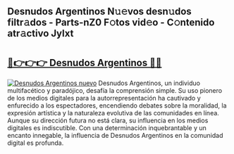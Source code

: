 ## Desnudos Argentinos N𝚞𝚎vos desn𝚞dos filtr𝚊dos - Parts-nZ0 F𝚘tos vid𝚎o - C𝚘ntenido atr𝚊ctivo JyIxt

# <h2><a href="http://mbdbzjp.tromn.icu/?c=Desnudos+Argentinos">🔗👉👉👉 Desnudos Argentinos 🔗🔗</a></h2>

[![Desnudos Argentinos nuevo](https://i.imgur.com/pEAQMta.gif)](http://mbdbzjp.tromn.icu/?c=Desnudos+Argentinos)
Desnudos Argentinos, un individuo multifacético y paradójico, desafía la comprensión simple. Su uso pionero de los medios digitales para la autorrepresentación ha cautivado y enfurecido a los espectadores, encendiendo debates sobre la moralidad, la expresión artística y la naturaleza evolutiva de las comunidades en línea. Aunque su dirección futura no está clara, su influencia en los medios digitales es indiscutible. Con una determinación inquebrantable y un encanto innegable, la influencia de Desnudos Argentinos en la comunidad digital es profunda.
